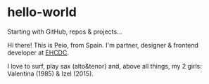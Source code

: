 # hello-world
Starting with GitHub, repos &amp; projects...

Hi there!
This is Peio, from Spain. I'm partner, designer & frontend developer at <a href="http://elhombrecondoscerebros.com/" target="_blank">EHCDC</a>.

I love to surf, play sax (alto&tenor) and, above all things, my 2 girls: Valentina (1985) & Izel (2015).
